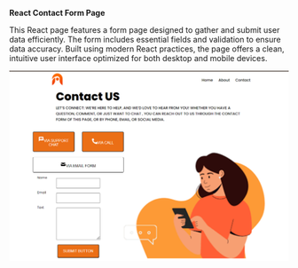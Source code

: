 <strong>React Contact Form Page</strong>

This React page features a form page designed to gather and submit user data efficiently. 
The form includes essential fields and validation to ensure data accuracy.
Built using modern React practices, the page offers a clean, intuitive user interface optimized for both desktop and mobile devices.

![](https://github.com/ayezah00/React-Project2/blob/master/public/images/project2.png)
